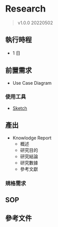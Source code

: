 # Research
> v1.0.0 20220502
## 執行時程
- 1 日

## 前置需求
- Use Case Diagram
### 使用工具
- [Sketch](https://www.sketch.com/)

## 產出
- Knowlodge Report
  - 概述
  - 研究目的
  - 研究結論
  - 研究數據
  - 參考文獻
### 規格需求

## SOP

## 參考文件
